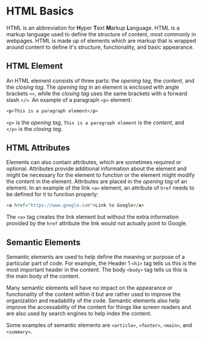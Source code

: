 # HTML Basics

HTML is an abbreviation for **H**yper **T**ext **M**arkup **L**anguage. HTML is a markup language used to define the structure of content, most commonly in webpages. HTML is made up of elements which are markup that is wrapped around content to define it's structure, functionality, and basic appearance.

## HTML Element

An HTML element consists of three parts: the *opening tag*, the *content*, and the *closing tag*. The *opening tag* in an element is enclosed with angle brackets `<>`, while the *closing tag* uses the same brackets with a forward slash `</>`. An example of a paragraph `<p>` element:

```html
<p>This is a paragraph element</p>
```

`<p>` is the *opening tag*, `This is a paragraph element` is the *content*, and `</p>` is the *closing tag*.

## HTML Attributes

Elements can also contain attributes, which are sometimes required or optional. Attributes provide additional information about the element and might be necessary for the element to function or the element might modify the content in the element. Attributes are placed in the *opening tag* of an element. In an example of the link `<a>` element, an attribute of `href` needs to be defined for it to function properly:

```html
<a href="https://www.google.com">Link to Google</a>
```

The `<a>` tag creates the link element but without the extra information provided by the `href` attribute the link would not actually point to Google.

## Semantic Elements

Semantic elements are used to help define the meaning or purpose of a particular part of code. For example, the Header 1 `<h1>` tag tells us this is the most important header in the content. The body `<body>` tag tells us this is the main body of the content.

Many semantic elements will have no impact on the appearance or functionality of the content within it but are rather used to improve the organization and readability of the code. Semantic elements also help improve the accessability of the content for things like screen readers and are also used by search engines to help index the content.

Some examples of semantic elements are `<article>`, `<footer>`, `<main>`, and `<summary>`.
